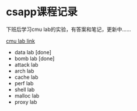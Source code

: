 # csapp课程记录

下班后学习cmu lab的实验，有答案和笔记，更新中......

[cmu lab link](http://www.csapp.cs.cmu.edu/3e/labs.html)

- data lab [done]
- bomb lab [done]
- attack lab 
- arch lab
- cache lab
- perf lab
- shell lab
- malloc lab
- proxy lab
